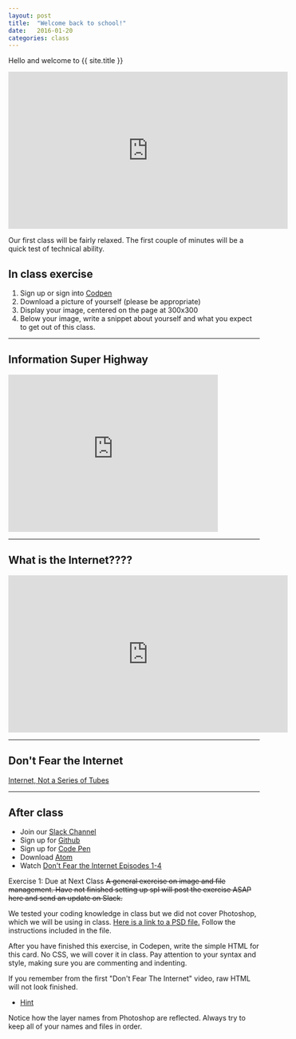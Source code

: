 ```yaml
---
layout: post
title:  "Welcome back to school!"
date:   2016-01-20
categories: class
---
```

Hello and welcome to {{ site.title }}
<iframe width="560" height="315" src="https://www.youtube.com/embed/JNezZV4648I" frameborder="0" allowfullscreen></iframe>

Our first class will be fairly relaxed. The first couple of minutes will be a quick test of technical ability.

In class exercise
------
1. Sign up or sign into [Codpen](http://codepen.io/)
2. Download a picture of yourself (please be appropriate)
3. Display your image, centered on the page at 300x300
4. Below your image, write a snippet about yourself and what you expect to get out of this class.

___


Information Super Highway
------

<iframe width="420" height="315" src="https://www.youtube.com/embed/hGB-4CxM8KE" frameborder="0" allowfullscreen></iframe>

___

What is the Internet????
------

<iframe width="560" height="315" src="https://www.youtube.com/embed/UlJku_CSyNg" frameborder="0" allowfullscreen></iframe>

___

Don't Fear the Internet
------
[Internet, Not a Series of Tubes](http://www.dontfeartheinternet.com/01-not-tubes/)

___

After class
------


* Join our [Slack Channel][slack]
* Sign up for [Github][github]
* Sign up for [Code Pen][codepen]
* Download [Atom][atom]
* Watch [Don't Fear the Internet Episodes 1-4](http://www.dontfeartheinternet.com/)


Exercise 1: Due at Next Class
<del>A general exercise on image and file management. Have not finished setting up spI will post the exercise ASAP here and send an update on Slack.</del>

We tested your coding knowledge in class but we did not cover Photoshop, which we will be using in class. [Here is a link to a PSD file.](https://www.dropbox.com/s/xhnkm1n2j9knx7p/profile-card.psd?dl=0) Follow the instructions included in the file.

After you have finished this exercise, in Codepen, write the simple HTML for this card. No CSS, we will cover it in class. Pay attention to your syntax and style, making sure you are commenting and indenting.

If you remember from the first "Don't Fear The Internet" video, raw HTML will not look finished.

* [Hint](http://codepen.io/thehonestape/pen/Qyaoev)


Notice how the layer names from Photoshop are reflected. Always try to keep all of your names and files in order.


[slack]: https://slack-advanced-web.herokuapp.com/
[github]:   https://github.com/join
[codepen]: https://codepen.io/signup/free
[atom]: https://atom.io/
